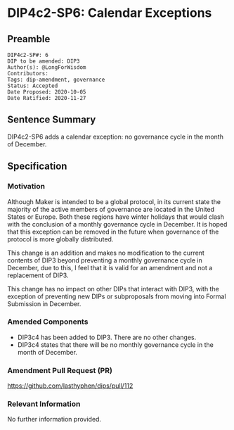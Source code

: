 # DIP4c2-SP6: Calendar Exceptions

## Preamble

```
DIP4c2-SP#: 6
DIP to be amended: DIP3
Author(s): @LongForWisdom
Contributors:
Tags: dip-amendment, governance
Status: Accepted
Date Proposed: 2020-10-05
Date Ratified: 2020-11-27
```

## Sentence Summary

DIP4c2-SP6 adds a calendar exception: no governance cycle in the month of December.

## Specification
    
### Motivation

Although Maker is intended to be a global protocol, in its current state the majority of the active members of governance are located in the United States or Europe. Both these regions have winter holidays that would clash with the conclusion of a monthly governance cycle in December. It is hoped that this exception can be removed in the future when governance of the protocol is more globally distributed.

This change is an addition and makes no modification to the current contents of DIP3 beyond preventing a monthly governance cycle in December, due to this, I feel that it is valid for an amendment and not a replacement of DIP3.

This change has no impact on other DIPs that interact with DIP3, with the exception of preventing new DIPs or subproposals from moving into Formal Submission in December.

### Amended Components

- DIP3c4 has been added to DIP3. There are no other changes. 
- DIP3c4 states that there will be no monthly governance cycle in the month of December.

### Amendment Pull Request (PR)

https://github.com/lasthyphen/dips/pull/112

### Relevant Information

No further information provided.
